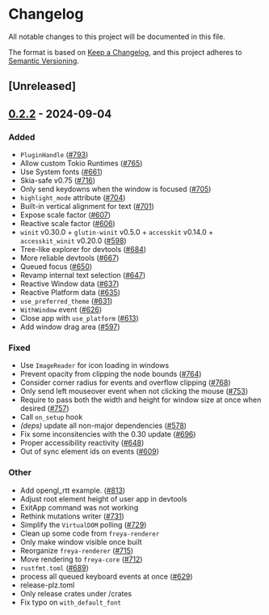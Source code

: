 # Changelog
All notable changes to this project will be documented in this file.

The format is based on [Keep a Changelog](https://keepachangelog.com/en/1.0.0/),
and this project adheres to [Semantic Versioning](https://semver.org/spec/v2.0.0.html).

## [Unreleased]

## [0.2.2](https://github.com/PlayForm/Freya/compare/freya-renderer-v0.2.1...freya-renderer-v0.2.2) - 2024-09-04

### Added
- `PluginHandle` ([#793](https://github.com/PlayForm/Freya/pull/793))
- Allow custom Tokio Runtimes ([#765](https://github.com/PlayForm/Freya/pull/765))
- Use System fonts ([#661](https://github.com/PlayForm/Freya/pull/661))
- Skia-safe v0.75 ([#716](https://github.com/PlayForm/Freya/pull/716))
- Only send keydowns when the window is focused ([#705](https://github.com/PlayForm/Freya/pull/705))
- `highlight_mode` attribute ([#704](https://github.com/PlayForm/Freya/pull/704))
- Built-in vertical alignment for text ([#701](https://github.com/PlayForm/Freya/pull/701))
- Expose scale factor ([#607](https://github.com/PlayForm/Freya/pull/607))
- Reactive scale factor ([#606](https://github.com/PlayForm/Freya/pull/606))
- `winit` v0.30.0 + `glutin-winit` v0.5.0 + `accesskit` v0.14.0 + `accesskit_winit` v0.20.0  ([#598](https://github.com/PlayForm/Freya/pull/598))
- Tree-like explorer for devtools ([#684](https://github.com/PlayForm/Freya/pull/684))
- More reliable devtools ([#667](https://github.com/PlayForm/Freya/pull/667))
- Queued focus ([#650](https://github.com/PlayForm/Freya/pull/650))
- Revamp internal text selection ([#647](https://github.com/PlayForm/Freya/pull/647))
- Reactive Window data ([#637](https://github.com/PlayForm/Freya/pull/637))
- Reactive Platform data ([#635](https://github.com/PlayForm/Freya/pull/635))
- `use_preferred_theme` ([#631](https://github.com/PlayForm/Freya/pull/631))
- `WithWindow` event ([#626](https://github.com/PlayForm/Freya/pull/626))
- Close app with `use_platform` ([#613](https://github.com/PlayForm/Freya/pull/613))
- Add window drag area ([#597](https://github.com/PlayForm/Freya/pull/597))

### Fixed
- Use `ImageReader` for icon loading in windows
- Prevent opacity from clipping the node bounds ([#764](https://github.com/PlayForm/Freya/pull/764))
- Consider corner radius for events and overflow clipping ([#768](https://github.com/PlayForm/Freya/pull/768))
- Only send left mouseover event when not clicking the mouse ([#753](https://github.com/PlayForm/Freya/pull/753))
- Require to pass both the width and height for window size at once when desired ([#757](https://github.com/PlayForm/Freya/pull/757))
- Call `on_setup` hook
- *(deps)* update all non-major dependencies ([#578](https://github.com/PlayForm/Freya/pull/578))
- Fix some inconsitencies with the 0.30 update ([#696](https://github.com/PlayForm/Freya/pull/696))
- Proper accessibility reactivity ([#648](https://github.com/PlayForm/Freya/pull/648))
- Out of sync element ids on events ([#609](https://github.com/PlayForm/Freya/pull/609))

### Other
- Add opengl_rtt example. ([#813](https://github.com/PlayForm/Freya/pull/813))
- Adjust root element height of user app in devtools
- ExitApp command was not working
- Rethink mutations writer ([#731](https://github.com/PlayForm/Freya/pull/731))
- Simplify the `VirtualDOM` polling ([#729](https://github.com/PlayForm/Freya/pull/729))
- Clean up some code from `freya-renderer`
- Only make window visible once built
- Reorganize `freya-renderer` ([#715](https://github.com/PlayForm/Freya/pull/715))
- Move rendering to `freya-core` ([#712](https://github.com/PlayForm/Freya/pull/712))
- `rustfmt.toml` ([#689](https://github.com/PlayForm/Freya/pull/689))
- process all queued keyboard events at once ([#629](https://github.com/PlayForm/Freya/pull/629))
- release-plz.toml
- Only release crates under /crates
- Fix typo on `with_default_font`
